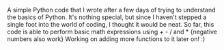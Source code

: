 A simple Python code that I wrote after a few days of trying to understand the basics of Python.
It's nothing special, but since I haven't stepped a single foot into the world of coding, I thought it would be neat.
So far, this code is able to perform basic math expressions using + - / and * {negative numbers also work} 
Working on adding more functions to it later on! :)
